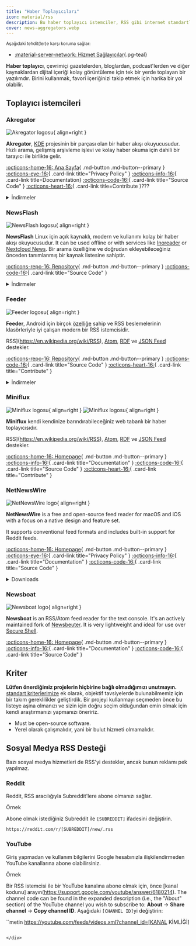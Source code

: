 ```yaml
---
title: "Haber Toplayıcıları"
icon: material/rss
description: Bu haber toplayıcı istemciler, RSS gibi internet standartlarını kullanarak favori bloglarınızı ve haber sitelerinizi takip etmenizi sağlar.
cover: news-aggregators.webp
---
```


<small>Aşağıdaki tehdit(ler)e karşı koruma sağlar:</small>

- [:material-server-network: Hizmet Sağlayıcılar](basics/common-threats.md#privacy-from-service-providers ""){.pg-teal}

**Haber toplayıcı**, çevrimiçi gazetelerden, bloglardan, podcast'lerden ve diğer kaynaklardan dijital içeriği kolay görüntüleme için tek bir yerde toplayan bir yazılımdır. Birini kullanmak, favori içeriğinizi takip etmek için harika bir yol olabilir.

## Toplayıcı istemcileri

### Akregator

<div class="admonition recommendation" markdown>

![Akregator logosu](assets/img/news-aggregators/akregator.svg){ align=right }

**Akregator**, [KDE](https://kde.org) projesinin bir parçası olan bir haber akışı okuyucusudur. Hızlı arama, gelişmiş arşivleme işlevi ve kolay haber okuma için dahili bir tarayıcı ile birlikte gelir.

[:octicons-home-16: Ana Sayfa](https://apps.kde.org/akregator){ .md-button .md-button--primary }
[:octicons-eye-16:](https://kde.org/privacypolicy-apps){ .card-link title="Privacy Policy" }
[:octicons-info-16:](https://docs.kde.org/?application=akregator){ .card-link title=Documentation}
[:octicons-code-16:](https://invent.kde.org/pim/akregator){ .card-link title="Source Code" }
[:octicons-heart-16:](https://kde.org/community/donations){ .card-link title=Contribute }???

<details class="downloads" markdown>
<summary>İndirmeler</summary>

- [:simple-flathub: Flathub](https://flathub.org/apps/details/org.kde.akregator)

</details>

</div>

### NewsFlash

<div class="admonition recommendation" markdown>

![NewsFlash logosu](assets/img/news-aggregators/newsflash.png){ align=right }

**NewsFlash** Linux için açık kaynaklı, modern ve kullanımı kolay bir haber akışı okuyucusudur. It can be used offline or with services like [Inoreader](https://inoreader.com) or [Nextcloud News](https://apps.nextcloud.com/apps/news). Bir arama özelliğine ve doğrudan ekleyebileceğiniz önceden tanımlanmış bir kaynak listesine sahiptir.

[:octicons-repo-16: Repository](https://gitlab.com/news-flash/news_flash_gtk#newsflash){ .md-button .md-button--primary }
[:octicons-code-16:](https://gitlab.com/news-flash/news_flash_gtk){ .card-link title="Source Code" }

<details class="downloads" markdown>
<summary>İndirmeler</summary>

- [:simple-flathub: Flathub](https://flathub.org/apps/io.gitlab.news_flash.NewsFlash)

</details>

</div>

### Feeder

<div class="admonition recommendation" markdown>

![Feeder logosu](assets/img/news-aggregators/feeder.png){ align=right }

**Feeder**, Android için birçok [özelliğe](https://github.com/spacecowboy/Feeder#features) sahip ve RSS beslemelerinin klasörleriyle iyi çalışan modern bir RSS istemcisidir.

RSS](https://en.wikipedia.org/wiki/RSS), [Atom](https://en.wikipedia.org/wiki/Atom_(Web_standard)), [RDF](https://en.wikipedia.org/wiki/RDF%2FXML) ve [JSON Feed](https://en.wikipedia.org/wiki/JSON_Feed) destekler.

[:octicons-repo-16: Repository](https://github.com/spacecowboy/Feeder#readme){ .md-button .md-button--primary }
[:octicons-code-16:](https://github.com/spacecowboy/Feeder){ .card-link title="Source Code" }
[:octicons-heart-16:](https://ko-fi.com/spacecowboy){ .card-link title="Contribute" }

<details class="downloads" markdown>
<summary>İndirmeler</summary>
- [:simple-googleplay: Google Play](https://play.google.com/store/apps/details?id=com.nononsenseapps.feeder.play)
- [:simple-github: Accrescent](https://github.com/spacecowboy/Feeder/releases)
- [ GitHub)

</details>

</div>

### Miniflux

<div class="admonition recommendation" markdown>

![Miniflux logosu](assets/img/news-aggregators/miniflux.svg#only-light){ align=right }
![Miniflux logosu](assets/img/news-aggregators/miniflux-dark.svg#only-dark){ align=right }

**Miniflux** kendi kendinize barındırabileceğiniz web tabanlı bir haber toplayıcısıdır.

RSS](https://en.wikipedia.org/wiki/RSS), [Atom](https://en.wikipedia.org/wiki/Atom_(Web_standard)), [RDF](https://en.wikipedia.org/wiki/RDF%2FXML) ve [JSON Feed](https://en.wikipedia.org/wiki/JSON_Feed) destekler.

[:octicons-home-16: Homepage](https://miniflux.app){ .md-button .md-button--primary }
[:octicons-info-16:](https://miniflux.app/docs/index#user-guide){ .card-link title="Documentation" }
[:octicons-code-16:](https://github.com/miniflux/v2){ .card-link title="Source Code" }
[:octicons-heart-16:](https://miniflux.app/#donations){ .card-link title="Contribute" }

</div>

### NetNewsWire

<div class="admonition recommendation" markdown>

![NetNewsWire logo](assets/img/news-aggregators/netnewswire.png){ align=right }

**NetNewsWire** is a free and open-source feed reader for macOS and iOS with a focus on a native design and feature set.

It supports conventional feed formats and includes built-in support for Reddit feeds.

[:octicons-home-16: Homepage](https://netnewswire.com){ .md-button .md-button--primary }
[:octicons-eye-16:](https://netnewswire.com/privacypolicy){ .card-link title="Privacy Policy" }
[:octicons-info-16:](https://netnewswire.com/help){ .card-link title="Documentation" }
[:octicons-code-16:](https://github.com/Ranchero-Software/NetNewsWire){ .card-link title="Source Code" }

<details class="downloads" markdown>
<summary>Downloads</summary>

- [:simple-appstore: App Store](https://apps.apple.com/app/id1480640210)
- [:simple-apple: macOS](https://netnewswire.com)

</details>

</div>

### Newsboat

<div class="admonition recommendation" markdown>

![Newsboat logo](assets/img/news-aggregators/newsboat.svg){ align=right }

**Newsboat** is an RSS/Atom feed reader for the text console. It's an actively maintained fork of [Newsbeuter](https://en.wikipedia.org/wiki/Newsbeuter). It is very lightweight and ideal for use over [Secure Shell](https://en.wikipedia.org/wiki/Secure_Shell).

[:octicons-home-16: Homepage](https://newsboat.org){ .md-button .md-button--primary }
[:octicons-info-16:](https://newsboat.org/releases/2.38/docs/newsboat.html){ .card-link title="Documentation" }
[:octicons-code-16:](https://github.com/newsboat/newsboat){ .card-link title="Source Code" }

</div>

## Kriter

**Lütfen önerdiğimiz projelerin hiçbirine bağlı olmadığımızı unutmayın.** [standart kriterlerimize](about/criteria.md) ek olarak, objektif tavsiyelerde bulunabilmemiz için bir takım gereklilikler geliştirdik. Bir projeyi kullanmayı seçmeden önce bu listeye aşina olmanızı ve sizin için doğru seçim olduğundan emin olmak için kendi araştırmanızı yapmanızı öneririz.

- Must be open-source software.
- Yerel olarak çalışmalıdır, yani bir bulut hizmeti olmamalıdır.

## Sosyal Medya RSS Desteği

Bazı sosyal medya hizmetleri de RSS'yi destekler, ancak bunun reklamı pek yapılmaz.

### Reddit

Reddit, RSS aracılığıyla Subreddit'lere abone olmanızı sağlar.

<div class="admonition example" markdown>
<p class="admonition-title">Örnek</p>

Abone olmak istediğiniz Subreddit ile `[SUBREDDIT]` ifadesini değiştirin.

```text
https://reddit.com/r/[SUBREDDIT]/new/.rss
```

</div>

### YouTube

Giriş yapmadan ve kullanım bilgilerini Google hesabınızla ilişkilendirmeden YouTube kanallarına abone olabilirsiniz.

<div class="admonition example" markdown>
<p class="admonition-title">Örnek</p>

Bir RSS istemcisi ile bir YouTube kanalına abone olmak için, önce [kanal kodunu] arayın(https://support.google.com/youtube/answer/6180214). The channel code can be found in the expanded description (i.e., the "About" section) of the YouTube channel you wish to subscribe to: **About** → **Share channel** → **Copy channel ID**. Aşağıdaki `[CHANNEL ID]`yi değiştirin:

``metin
https://youtube.com/feeds/videos.xml?channel_id=[KANAL KİMLİĞİ]
```

</div>
